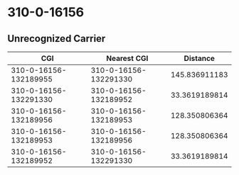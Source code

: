 # 310-0-16156
## Unrecognized Carrier


| CGI | Nearest CGI | Distance |
|-----|-------------|----------|
| 310-0-16156-132189955 | 310-0-16156-132291330 | 145.836911183 |
| 310-0-16156-132291330 | 310-0-16156-132189952 | 33.3619189814 |
| 310-0-16156-132189956 | 310-0-16156-132189953 | 128.350806364 |
| 310-0-16156-132189953 | 310-0-16156-132189956 | 128.350806364 |
| 310-0-16156-132189952 | 310-0-16156-132291330 | 33.3619189814 |
